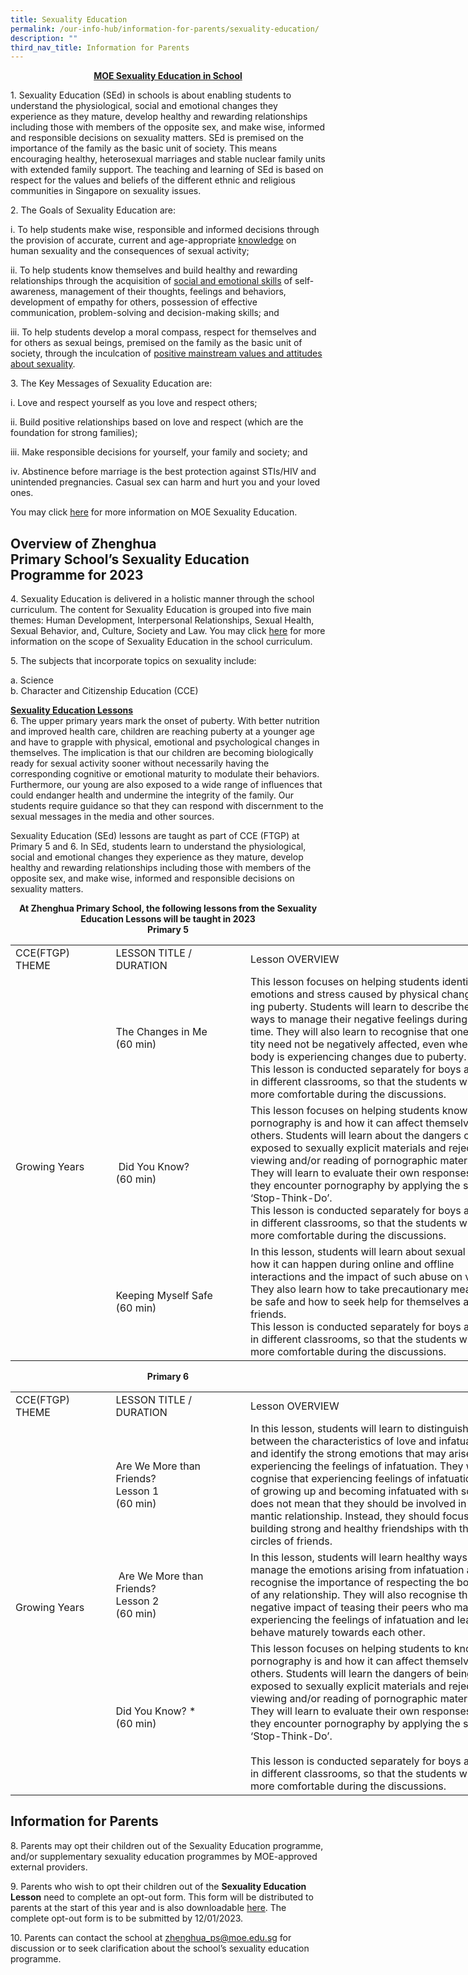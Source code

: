 ```yaml
---
title: Sexuality Education
permalink: /our-info-hub/information-for-parents/sexuality-education/
description: ""
third_nav_title: Information for Parents
---
```

<center><b><u>MOE Sexuality Education in School</u></b></center>

1\.  Sexuality Education (SEd) in schools is about enabling students to understand the physiological, social and emotional changes they experience as they mature, develop healthy and rewarding relationships including those with members of the opposite sex, and make wise, informed and responsible decisions on sexuality matters. SEd is premised on the importance of the family as the basic unit of society. This means encouraging healthy, heterosexual marriages and stable nuclear family units with extended family support. The teaching and learning of SEd is based on respect for the values and beliefs of the different ethnic and religious communities in Singapore on sexuality issues.


2\.  The Goals of Sexuality Education are:

i\.  To help students make wise, responsible and informed decisions through the provision of accurate, current and age-appropriate&nbsp;<u>knowledge</u>&nbsp;on human sexuality and the consequences of sexual activity;

ii\.  To help students know themselves and build healthy and rewarding relationships through the acquisition of&nbsp;<u>social and emotional skills</u>&nbsp;of self-awareness, management of their thoughts, feelings and behaviors, development of empathy for others, possession of effective communication, problem-solving and decision-making skills; and

iii\.  To help students develop a moral compass, respect for themselves and for others as sexual beings, premised on the family as the basic unit of society, through the inculcation of&nbsp;<u>positive mainstream values and attitudes about sexuality</u>.

           
3\. The Key Messages of Sexuality Education are:

i\.  Love and respect yourself as you love and respect others;

ii\.  Build positive relationships based on love and respect (which are the foundation for strong families);

iii\.  Make responsible decisions for yourself, your family and society; and

iv\.  Abstinence before marriage is the best protection against STIs/HIV and unintended pregnancies. Casual sex can harm and hurt you and your loved ones.

You may click&nbsp;[here](https://www.moe.gov.sg/education-in-sg/our-programmes/sexuality-education)&nbsp;for more information on MOE Sexuality Education.




## Overview of Zhenghua Primary&nbsp;School’s&nbsp;Sexuality Education Programme for 2023


4\.  Sexuality Education is delivered in a holistic manner through the school curriculum. The content for Sexuality Education is grouped into five main themes: Human Development, Interpersonal Relationships, Sexual Health, Sexual Behavior, and, Culture, Society and Law. You may click&nbsp;[here](https://www.moe.gov.sg/education-in-sg/our-programmes/sexuality-education/scope-and-teaching-approach)&nbsp;for more information on the scope of Sexuality Education in the school curriculum.

  

5\.  The subjects that incorporate topics on sexuality include:

a\.  Science   
b\.  Character and Citizenship Education (CCE)


<u>**Sexuality Education Lessons**</u><br>
6\.  The upper primary years mark the onset of puberty. With better nutrition and improved health care, children are reaching puberty at a younger age and have to grapple with physical, emotional and psychological changes in themselves. The implication is that our children are becoming biologically ready for sexual activity sooner without necessarily having the corresponding cognitive or emotional maturity to modulate their behaviors. Furthermore, our young are also exposed to a wide range of influences that could endanger health and undermine the integrity of the family. Our students require guidance so that they can respond with discernment to the sexual messages in the media and other sources. 

Sexuality Education (SEd) lessons are taught as part of CCE (FTGP) at Primary 5 and 6. In SEd, students learn to understand the physiological, social and emotional changes they experience as they mature, develop healthy and rewarding relationships including those with members of the opposite sex, and make wise, informed and responsible decisions on sexuality matters. 

<center><b>At Zhenghua Primary School, the following lessons from the Sexuality Education Lessons will be taught in 2023</b></center>


<center><b>Primary 5</b></center>

<table style="border-collapse:
 collapse;width:744pt" width="991" cellspacing="0" cellpadding="0" border="0"><colgroup><col style="mso-width-source:userset;mso-width-alt:5522;width:113pt" width="151"> <col style="mso-width-source:userset;mso-width-alt:7753;width:159pt" width="212"> <col style="mso-width-source:userset;mso-width-alt:16457;width:338pt" width="450"> <col style="mso-width-source:userset;mso-width-alt:6509;width:134pt" width="178"></colgroup><tbody><tr style="height:30.0pt" height="40"><td style="height:30.0pt;width:113pt" width="151" class="xl65" height="40">CCE(FTGP) THEME</td><td style="border-left:none;width:159pt" width="212" class="xl65">LESSON TITLE / DURATION</td><td style="border-left:none;width:338pt" width="450" class="xl65">Lesson OVERVIEW</td><td style="border-left:none;width:134pt" width="178" class="xl65"><span style="mso-highlight:yellow">TIME PERIOD<br>(e.g. Term 1 Week 2)</span></td></tr><tr style="height:135.0pt" height="180"><td style="height:390.0pt;border-top:none" class="xl66" height="520" rowspan="3">Growing Years</td><td style="border-top:none;border-left:none;width:159pt" width="212" class="xl67">The Changes in Me<br>(60 min)</td><td style="border-top:none;border-left:none;width:338pt" width="450" class="xl68"><span style="mso-highlight:yellow" lang="EN-GB">This lesson focuses on helping students identify the emotions and stress caused by physical changes during puberty. Students will learn to describe the healthy ways to manage their negative feelings during this time. They will also learn to recognise that one’s identity need not be negatively affected, even when one’s body is experiencing changes due to puberty.<br>This lesson is conducted separately for boys and girls in different classrooms, so that the students will feel more comfortable during the discussions.</span></td><td style="border-top:none;border-left:none;width:134pt" width="178" class="xl69">Term 2 Week 4</td></tr><tr style="height:135.0pt" height="180"><td style="height:135.0pt;border-top:none;
  border-left:none;width:159pt" width="212" class="xl67" height="180"><span style="mso-spacerun:yes">&nbsp;</span>Did You Know?<br>(60 min)</td><td style="border-top:none;border-left:none;width:338pt" width="450" class="xl68">This lesson focuses on helping students know what pornography is and how it can affect themselves and others. Students will learn about the dangers of being exposed to sexually explicit materials and reject the viewing and/or reading of pornographic materials. They will learn to evaluate their own responses when they encounter pornography by applying the strategy ‘Stop-Think-Do’.<br>This lesson is conducted separately for boys and girls in different classrooms, so that the students will feel more comfortable during the discussions.</td><td style="border-top:none;border-left:none;width:134pt" width="178" class="xl67">Term 2 Week 2</td></tr><tr style="height:120.0pt" height="160"><td style="height:120.0pt;border-top:none;
  border-left:none;width:159pt" width="212" class="xl67" height="160">Keeping Myself Safe<br>(60 min)</td><td style="border-top:none;border-left:none;width:338pt" width="450" class="xl68">In this lesson, students will learn about sexual abuse, how it can happen during online and offline interactions and the impact of such abuse on victims. They also learn how to take precautionary measures to be safe and how to seek help for themselves and their friends.<br>This lesson is conducted separately for boys and girls in different classrooms, so that the students will feel more comfortable during the discussions.</td><td style="border-top:none;border-left:none;width:134pt" width="178" class="xl67">Term 2 Week 10</td></tr></tbody></table>
	         
	
<center><b>Primary 6</b></center>

<table style="border-collapse:
 collapse;width:744pt" width="991" cellspacing="0" cellpadding="0" border="0"><colgroup><col style="mso-width-source:userset;mso-width-alt:5522;width:113pt" width="151"> <col style="mso-width-source:userset;mso-width-alt:7753;width:159pt" width="212"> <col style="mso-width-source:userset;mso-width-alt:16457;width:338pt" width="450"> <col style="mso-width-source:userset;mso-width-alt:6509;width:134pt" width="178"></colgroup><tbody><tr style="height:30.0pt" height="40"><td style="height:30.0pt;width:113pt" width="151" class="xl65" height="40">CCE(FTGP) THEME</td><td style="border-left:none;width:159pt" width="212" class="xl65">LESSON TITLE / DURATION</td><td style="border-left:none;width:338pt" width="450" class="xl65">Lesson OVERVIEW</td><td style="border-left:none;width:134pt" width="178" class="xl65"><span style="mso-highlight:yellow">TIME PERIOD<br>(e.g. Term 1 Week 2)</span></td></tr><tr style="height:120.0pt" height="160"><td style="height:360.0pt;border-top:none" class="xl66" height="480" rowspan="3">Growing Years</td><td style="border-top:none;border-left:none;width:159pt" width="212" class="xl67">Are We More than Friends?<br>Lesson 1<br>(60 min)</td><td style="border-top:none;border-left:none;width:338pt" width="450" class="xl68"><span style="mso-highlight:yellow" lang="EN-GB">In this lesson, students will learn to distinguish between the characteristics of love and infatuation, and identify the strong emotions that may arise from experiencing the feelings of infatuation. They will recognise that experiencing feelings of infatuation is part of growing up and becoming infatuated with someone does not mean that they should be involved in a romantic relationship. Instead, they should focus on building strong and healthy friendships with their circles of friends.</span></td><td style="border-top:none;border-left:none;width:134pt" width="178" class="xl69">Term 4 Week 5</td></tr><tr style="height:90.0pt" height="120"><td style="height:90.0pt;border-top:none;
  border-left:none;width:159pt" width="212" class="xl67" height="120"><span style="mso-spacerun:yes">&nbsp;</span>Are We More than Friends?<br>Lesson 2<br>(60 min)</td><td style="border-top:none;border-left:none;width:338pt" width="450" class="xl70">In this lesson, students will learn healthy ways to manage the emotions arising from infatuation and recognise the importance of respecting the boundaries of any relationship. They will also recognise the negative impact of teasing their peers who may be experiencing the feelings of infatuation and learn to behave maturely towards each other.</td><td style="border-top:none;border-left:none;width:134pt" width="178" class="xl67">Term 4 Week 6</td></tr><tr style="height:150.0pt" height="200"><td style="height:150.0pt;border-top:none;
  border-left:none;width:159pt" width="212" class="xl67" height="200">Did You Know? *<br>(60 min)</td><td style="border-top:none;border-left:none;width:338pt" width="450" class="xl68">This lesson focuses on helping students to know what pornography is and how it can affect themselves and others. Students will learn the dangers of being exposed to sexually explicit materials and reject the viewing and/or reading of pornographic materials. They will learn to evaluate their own responses when they encounter pornography by applying the strategy ‘Stop-Think-Do’.<br><br>This lesson is conducted separately for boys and girls in different classrooms, so that the students will feel more comfortable during the discussions.</td><td style="border-top:none;border-left:none;width:134pt" width="178" class="xl67">Term 1 Week 2</td></tr></tbody></table>



## Information for Parents

8\.  Parents may opt their children out of the Sexuality Education programme, and/or supplementary sexuality education programmes by MOE-approved external providers.

9\.  Parents who wish to opt their children out of the&nbsp;**Sexuality Education Lesson**&nbsp;need to complete an opt-out form. This form will be distributed to parents at the start of this year and is also downloadable&nbsp;[here](https://go.gov.sg/zhenghua-sexuality-ed-opt-out-form). The complete opt-out form is to be submitted by 12/01/2023.

10\.  Parents can contact the school at&nbsp;[zhenghua\_ps@moe.edu.sg](mailto:zhenghua_ps@moe.edu.sg)&nbsp;for discussion or to seek clarification about the school’s sexuality education programme.